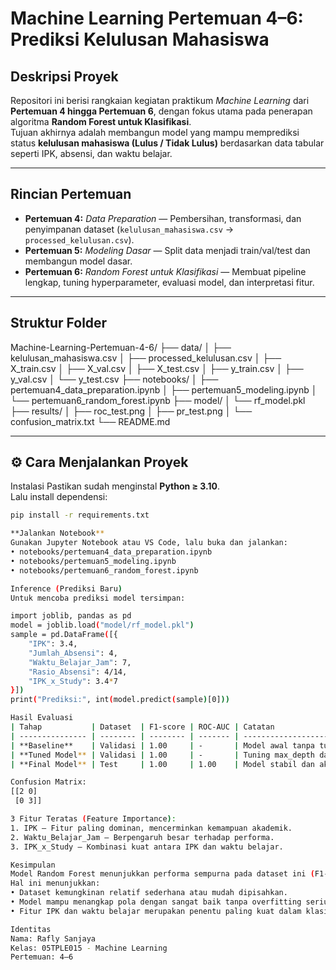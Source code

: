# Machine Learning Pertemuan 4–6: Prediksi Kelulusan Mahasiswa

## Deskripsi Proyek
Repositori ini berisi rangkaian kegiatan praktikum *Machine Learning* dari **Pertemuan 4 hingga Pertemuan 6**, dengan fokus utama pada penerapan algoritma **Random Forest untuk Klasifikasi**.  
Tujuan akhirnya adalah membangun model yang mampu memprediksi status **kelulusan mahasiswa (Lulus / Tidak Lulus)** berdasarkan data tabular seperti IPK, absensi, dan waktu belajar.

---

## Rincian Pertemuan
- **Pertemuan 4:** *Data Preparation* — Pembersihan, transformasi, dan penyimpanan dataset (`kelulusan_mahasiswa.csv` → `processed_kelulusan.csv`).
- **Pertemuan 5:** *Modeling Dasar* — Split data menjadi train/val/test dan membangun model dasar.
- **Pertemuan 6:** *Random Forest untuk Klasifikasi* — Membuat pipeline lengkap, tuning hyperparameter, evaluasi model, dan interpretasi fitur.

---

## Struktur Folder
Machine-Learning-Pertemuan-4-6/
├── data/
│ ├── kelulusan_mahasiswa.csv
│ ├── processed_kelulusan.csv
│ ├── X_train.csv
│ ├── X_val.csv
│ ├── X_test.csv
│ ├── y_train.csv
│ ├── y_val.csv
│ └── y_test.csv
├── notebooks/
│ ├── pertemuan4_data_preparation.ipynb
│ ├── pertemuan5_modeling.ipynb
│ └── pertemuan6_random_forest.ipynb
├── model/
│ └── rf_model.pkl
├── results/
│ ├── roc_test.png
│ ├── pr_test.png
│ └── confusion_matrix.txt
└── README.md

---

## ⚙️ Cara Menjalankan Proyek

Instalasi
Pastikan sudah menginstal **Python ≥ 3.10**.  
Lalu install dependensi:
```bash
pip install -r requirements.txt

**Jalankan Notebook**
Gunakan Jupyter Notebook atau VS Code, lalu buka dan jalankan:
• notebooks/pertemuan4_data_preparation.ipynb
• notebooks/pertemuan5_modeling.ipynb
• notebooks/pertemuan6_random_forest.ipynb

Inference (Prediksi Baru)
Untuk mencoba prediksi model tersimpan:

import joblib, pandas as pd
model = joblib.load("model/rf_model.pkl")
sample = pd.DataFrame([{
    "IPK": 3.4,
    "Jumlah_Absensi": 4,
    "Waktu_Belajar_Jam": 7,
    "Rasio_Absensi": 4/14,
    "IPK_x_Study": 3.4*7
}])
print("Prediksi:", int(model.predict(sample)[0]))

Hasil Evaluasi
| Tahap           | Dataset  | F1-score | ROC-AUC | Catatan                                |
| --------------- | -------- | -------- | ------- | -------------------------------------- |
| **Baseline**    | Validasi | 1.00     | -       | Model awal tanpa tuning                |
| **Tuned Model** | Validasi | 1.00     | -       | Tuning max_depth dan min_samples_split |
| **Final Model** | Test     | 1.00     | 1.00    | Model stabil dan akurat                |

Confusion Matrix:
[[2 0]
 [0 3]]

3 Fitur Teratas (Feature Importance):
1. IPK — Fitur paling dominan, mencerminkan kemampuan akademik.
2. Waktu_Belajar_Jam — Berpengaruh besar terhadap performa.
3. IPK_x_Study — Kombinasi kuat antara IPK dan waktu belajar.

Kesimpulan
Model Random Forest menunjukkan performa sempurna pada dataset ini (F1-score & ROC-AUC = 1.0).
Hal ini menunjukkan:
• Dataset kemungkinan relatif sederhana atau mudah dipisahkan.
• Model mampu menangkap pola dengan sangat baik tanpa overfitting serius.
• Fitur IPK dan waktu belajar merupakan penentu paling kuat dalam klasifikasi kelulusan.

Identitas
Nama: Rafly Sanjaya
Kelas: 05TPLE015 - Machine Learning
Pertemuan: 4–6
